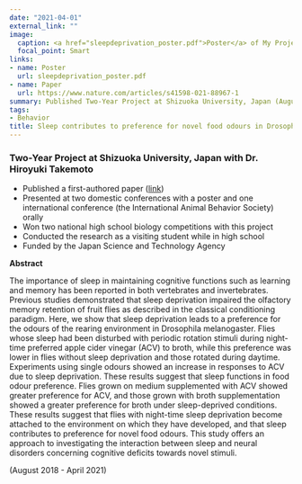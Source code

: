```yaml
---
date: "2021-04-01"
external_link: ""
image:
  caption: <a href="sleepdeprivation_poster.pdf">Poster</a> of My Project
  focal_point: Smart
links:
- name: Poster
  url: sleepdeprivation_poster.pdf
- name: Paper
  url: https://www.nature.com/articles/s41598-021-88967-1
summary: Published Two-Year Project at Shizuoka University, Japan (August 2018 - April 2021).
tags:
- Behavior
title: Sleep contributes to preference for novel food odours in Drosophila melanogaster
---
```


### Two-Year Project at Shizuoka University, Japan with Dr. Hiroyuki Takemoto

- Published a first-authored paper ([link](https://www.nature.com/articles/s41598-021-88967-1))
- Presented at two domestic conferences with a poster and one international conference (the International Animal Behavior Society) orally
- Won two national high school biology competitions with this project
- Conducted the research as a visiting student while in high school
- Funded by the Japan Science and Technology Agency

**Abstract**

The importance of sleep in maintaining cognitive functions such as learning and memory has been reported in both vertebrates and invertebrates. Previous studies demonstrated that sleep deprivation impaired the olfactory memory retention of fruit flies as described in the classical conditioning paradigm. Here, we show that sleep deprivation leads to a preference for the odours of the rearing environment in Drosophila melanogaster. Flies whose sleep had been disturbed with periodic rotation stimuli during night-time preferred apple cider vinegar (ACV) to broth, while this preference was lower in flies without sleep deprivation and those rotated during daytime. Experiments using single odours showed an increase in responses to ACV due to sleep deprivation. These results suggest that sleep functions in food odour preference. Flies grown on medium supplemented with ACV showed greater preference for ACV, and those grown with broth supplementation showed a greater preference for broth under sleep-deprived conditions. These results suggest that flies with night-time sleep deprivation become attached to the environment on which they have developed, and that sleep contributes to preference for novel food odours. This study offers an approach to investigating the interaction between sleep and neural disorders concerning cognitive deficits towards novel stimuli.

(August 2018 - April 2021)